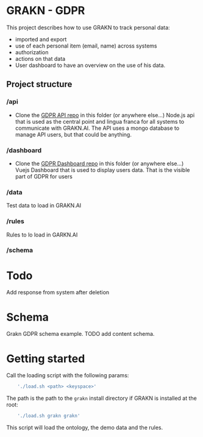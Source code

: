# GRAKN - GDPR

This project describes how to use GRAKN to track personal data:
* imported and export
* use of each personal item (email, name) across systems
* authorization
* actions on that data
* User dashboard to have an overview on the use of his data.

## Project structure
### /api
* Clone the [GDPR API repo](https://github.com/idealley/gdpr-grakn-api) in this folder (or anywhere else...)
Node.js api that is used as the central point and lingua franca for all systems to communicate with GRAKN.AI.
The API uses a mongo database to manage API users, but that could be anything.
### /dashboard
* Clone the [GDPR Dashboard repo](https://github.com/idealley/gdpr-dashboard) in this folder (or anywhere else...)
Vuejs Dashboard that is used to display users data. That is the visible part of GDPR for users
### /data
Test data to load in GRAKN.AI
### /rules
Rules to lo load in GARKN.AI
### /schema

# Todo
Add response from system after deletion 

# Schema
Grakn GDPR schema example.
TODO add content schema.


# Getting started
Call the loading script with the following params:
```js
    './load.sh <path> <keyspace>'
```

The path is the path to the `grakn` install directory if GRAKN is installed at the root:
```js
    './load.sh grakn grakn'
```

This script will load the ontology, the demo data and the rules.

